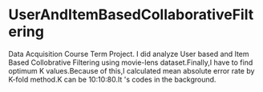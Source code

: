 # UserAndItemBasedCollaborativeFiltering
Data Acquisition Course Term Project. I did analyze User based and Item Based Collobrative Filtering using movie-lens dataset.Finally,I have to find optimum K values.Because of this,I calculated mean absolute error rate by K-fold method.K can be 10:10:80.It 's codes in the background.

